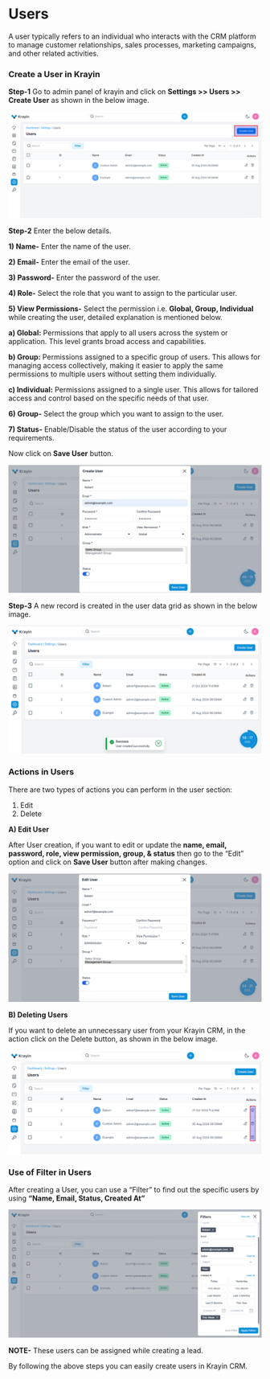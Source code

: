 # Users

A user typically refers to an individual who interacts with the CRM platform to manage customer relationships, sales processes, marketing campaigns, and other related activities. 

### Create a User in Krayin

**Step-1** Go to admin panel of krayin and click on **Settings >> Users >> Create User** as shown in the below image.

![User](../../docs/assets/images/setting/user.png)

**Step-2** Enter the below details.

**1) Name-** Enter the name of the user.

**2) Email-** Enter the email of the user.

**3) Password-** Enter the password of the user.

**4) Role-** Select the role that you want to assign to the particular user.

**5) View Permissions-** Select the permission i.e. **Global, Group, Individual** while creating the user, detailed explanation is mentioned below.

**a) Global:** Permissions that apply to all users across the system or application. This level grants broad access and capabilities.

**b) Group:** Permissions assigned to a specific group of users. This allows for managing access collectively, making it easier to apply the same permissions to multiple users without setting them individually.

**c) Individual:** Permissions assigned to a single user. This allows for tailored access and control based on the specific needs of that user.

**6) Group-** Select the group which you want to assign to the user.

**7) Status-** Enable/Disable the status of the user according to your requirements.

Now click on **Save User** button.

![Create User](../../docs/assets/images/setting/createUser.png)

**Step-3** A new record is created in the user data grid as shown in the below image.

![User Grid](../../docs/assets/images/setting/userGrid.png)

### Actions in Users

There are two types of actions you can perform in the user section:

1) Edit
2) Delete

**A) Edit User**

After User creation, if you want to edit or update the **name, email, password, role, view permission, group, & status** then go to the “Edit” option and click on **Save User** button after making changes.

![User Grid](../../docs/assets/images/setting/editUser.png)

**B) Deleting Users**

If you want to delete an unnecessary user from your Krayin CRM, in the action click on the Delete button, as shown in the below image.

![User Grid](../../docs/assets/images/setting/deleteUser.png)

### Use of Filter in Users

After creating a User, you can use a “Filter” to find out the specific users by using **“Name, Email, Status, Created At”**

![User Grid](../../docs/assets/images/setting/userFilter.png)

**NOTE-** These users can be assigned while creating a lead. 

By following the above steps you can easily create users in Krayin CRM.



